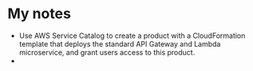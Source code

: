 # My notes

* Use AWS Service Catalog to create a product with a CloudFormation template that deploys the standard API Gateway and Lambda microservice, and grant users access to this product.
*
